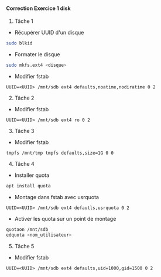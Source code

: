 #### Correction Exercice 1 disk

1. Tâche 1

- Récupérer UUID d'un disque 

```bash
sudo blkid
```

- Formater le disque

```bash
sudo mkfs.ext4 <disque>
```

- Modifier fstab

```
UUID=<UUID> /mnt/sdb ext4 defaults,noatime,nodiratime 0 2
```

2. Tâche 2

- Modifier fstab

```
UUID=<UUID> /mnt/sdb ext4 ro 0 2
```

3. Tâche 3

- Modifier fstab

```
tmpfs /mnt/tmp tmpfs defaults,size=1G 0 0
```


4. Tâche 4

- Installer quota

```bash
apt install quota
```

- Montage dans fstab avec usrquota

```
UUID=<UUID> /mnt/sdb ext4 defautls,usrquota 0 2
```

- Activer les quota sur un point de montage
```bash
quotaon /mnt/sdb
edquota <nom_utilisateur>
```

5. Tâche 5

- Modifier fstab
```
UUID=<UUID> /mnt/sdb ext4 defaults,uid=1000,gid=1500 0 2
```